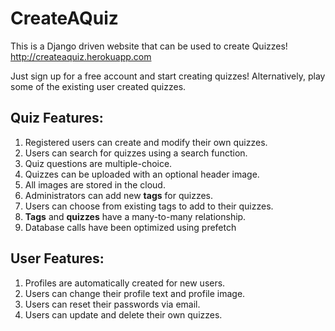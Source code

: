# CreateAQuiz

This is a Django driven website that can be used to create Quizzes!
http://createaquiz.herokuapp.com

Just sign up for a free account and start creating quizzes!
Alternatively, play some of the existing user created quizzes.

## Quiz Features:
1. Registered users can create and modify their own quizzes.
2. Users can search for quizzes using a search function.
3. Quiz questions are multiple-choice.
4. Quizzes can be uploaded with an optional header image.
5. All images are stored in the cloud.
6. Administrators can add new **tags** for quizzes.
7. Users can choose from existing tags to add to their quizzes.
7. **Tags** and **quizzes** have a many-to-many relationship.
8. Database calls have been optimized using prefetch 

## User Features:
1. Profiles are automatically created for new users.
2. Users can change their profile text and profile image.
3. Users can reset their passwords via email.
4. Users can update and delete their own quizzes.